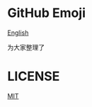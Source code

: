 # GitHub Emoji

[English]()

为大家整理了

# LICENSE

[MIT](<https://github.com/isArtJay/GitHub-Emoji/blob/master/LICENSE#L1>)

